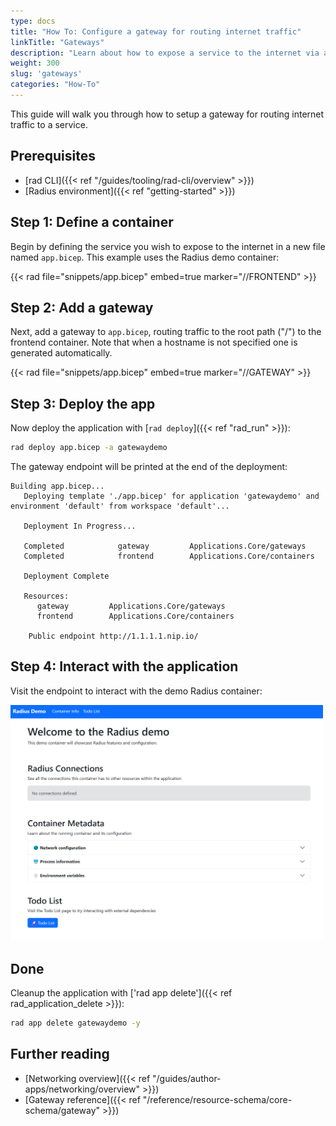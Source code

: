 ```yaml
---
type: docs
title: "How To: Configure a gateway for routing internet traffic"
linkTitle: "Gateways"
description: "Learn about how to expose a service to the internet via a gateway"
weight: 300
slug: 'gateways'
categories: "How-To"
---
```


This guide will walk you through how to setup a gateway for routing internet traffic to a service.

## Prerequisites

- [rad CLI]({{< ref "/guides/tooling/rad-cli/overview" >}})
- [Radius environment]({{< ref "getting-started" >}})

## Step 1: Define a container

Begin by defining the service you wish to expose to the internet in a new file named `app.bicep`. This example uses the Radius demo container:

{{< rad file="snippets/app.bicep" embed=true marker="//FRONTEND" >}}

## Step 2: Add a gateway

Next, add a gateway to `app.bicep`, routing traffic to the root path ("/") to the frontend container. Note that when a hostname is not specified one is generated automatically.

{{< rad file="snippets/app.bicep" embed=true marker="//GATEWAY" >}}

## Step 3: Deploy the app

Now deploy the application with [`rad deploy`]({{< ref "rad_run" >}}):

```bash
rad deploy app.bicep -a gatewaydemo
```

The gateway endpoint will be printed at the end of the deployment:

```
Building app.bicep...
   Deploying template './app.bicep' for application 'gatewaydemo' and environment 'default' from workspace 'default'...

   Deployment In Progress...

   Completed            gateway         Applications.Core/gateways
   Completed            frontend        Applications.Core/containers

   Deployment Complete

   Resources:
      gateway         Applications.Core/gateways
      frontend        Applications.Core/containers

    Public endpoint http://1.1.1.1.nip.io/
```

## Step 4: Interact with the application

Visit the endpoint to interact with the demo Radius container:

<img src="demo-screenshot.png" alt="Screenshot of te demo application" width="500px" >

## Done

Cleanup the application with ['rad app delete']({{< ref rad_application_delete >}}):

```bash
rad app delete gatewaydemo -y
```

## Further reading

- [Networking overview]({{< ref "/guides/author-apps/networking/overview" >}})
- [Gateway reference]({{< ref "/reference/resource-schema/core-schema/gateway" >}})
